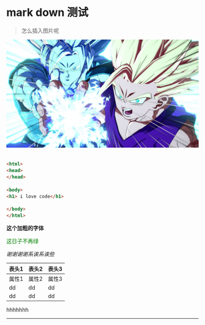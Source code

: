  # mark down 测试


> 怎么插入图片呢

![img](/img/test1.jpg)



```html

<html>
<head>
</head>

<body>
<h1> i love code</h1>

</body>
</html>
```

**这个加粗的字体**



<font color = "green">这日子不再绿</font>

*谢谢谢谢系诶系诶些*

|     表头1 |表头2      |表头3      |
| ---- | ---- | ---- |
|   属性1   |属性2      |属性3      |
|      dd| dd     |dd      |
|      dd|      dd|      dd|

hhhhhhh



********************************************






